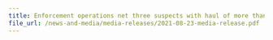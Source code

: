 ```yaml
---
title: Enforcement operations net three suspects with haul of more than 4,700 cartons of duty-unpaid cigarettes
file_url: /news-and-media/media-releases/2021-08-23-media-release.pdf
---
```

